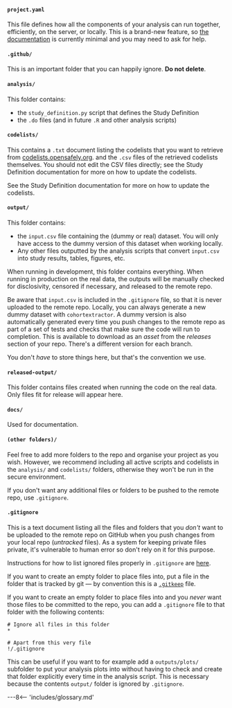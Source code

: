 #### `project.yaml`

This file defines how all the components of your analysis can run together, efficiently, on the server, or locally.  This is a brand-new feature, so [the documentation](pipelines.md) is currently minimal and you may need to ask for help.


#### `.github/`

This is an important folder that you can happily ignore. **Do not delete**.

#### `analysis/`

This folder contains:
* the `study_definition.py` script that defines the Study Definition
* the `.do` files (and in future `.R` and other analysis scripts)

#### `codelists/`

This contains a `.txt` document listing the codelists that you want to retrieve from [codelists.opensafely.org](https://codelists.opensafely.org). and the `.csv` files of the retrieved codelists themselves. You should not edit the CSV files directly; see the Study Definition documentation for more on how to update the codelists.

See the Study Definition documentation for more on how to update the codelists.

#### `output/`
This folder contains:
*  the `input.csv` file containing the (dummy or real) dataset. You will only have access to the dummy version of this dataset when working locally.
*  Any other files outputted by the analysis scripts that convert `input.csv` into study results, tables, figures, etc.

When running in development, this folder contains everything. 
When running in production on the real data, the outputs will be manually checked for disclosivity, censored if necessary, and released to the remote repo.

Be aware that `input.csv` is included in the `.gitignore` file, so that it is never uploaded to the remote repo. Locally, you can always generate a new dummy dataset with `cohortextractor`. A dummy version is also automatically generated every time you push changes to the remote repo as part of a set of tests and checks that make sure the code will run to completion. This is available to download as an _asset_ from the _releases_ section of your repo. There's a different version for each branch.

You don't *have* to store things here, but that's the convention we use.

#### `released-output/`

This folder contains files created when running the code on the real data.
Only files fit for release will appear here.

#### `docs/`

Used for documentation.

#### `(other folders)/`

Feel free to add more folders to the repo and organise your project as you wish. 
However, we recommend including all active scripts and codelists in the `analysis/` and `codelists/` folders, otherwise they won't be run in the secure environment. 

If you don't want any additional files or folders to be pushed to the remote repo, use `.gitignore`. 

#### `.gitignore`

This is a text document listing all the files and folders that you *don't* want to be uploaded to the remote repo on GitHub when you push changes from your local repo (_untracked_ files). 
As a system for keeping private files private, it's vulnerable to human error so don't rely on it for this purpose.

Instructions for how to list ignored files properly in `.gitignore` are [here](https://git-scm.com/docs/gitignore).

If you want to create an empty folder to place files into, put a file in the folder that is tracked by git &mdash; by convention this is a [`.gitkeep`](https://stackoverflow.com/a/7229996/4269699) file. 

If you want to create an empty folder to place files into and you _never_ want those files to be committed to the repo, you can add a `.gitignore` file to that folder with the following contents:

```
# Ignore all files in this folder
*

# Apart from this very file
!/.gitignore
```

This can be useful if you want to for example add a `outputs/plots/` subfolder to put your analysis plots into without having to check and create that folder explicitly every time in the analysis script. 
This is necessary because the contents `output/` folder is ignored by `.gitignore`.



---8<-- 'includes/glossary.md'
